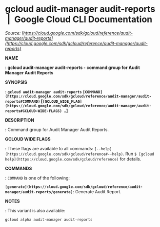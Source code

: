 # gcloud audit-manager audit-reports  |  Google Cloud CLI Documentation

*Source: [https://cloud.google.com/sdk/gcloud/reference/audit-manager/audit-reports](https://cloud.google.com/sdk/gcloud/reference/audit-manager/audit-reports)*

**NAME**

: **gcloud audit-manager audit-reports - command group for Audit Manager Audit Reports**

**SYNOPSIS**

: **`gcloud audit-manager audit-reports` `[COMMAND](https://cloud.google.com/sdk/gcloud/reference/audit-manager/audit-reports#COMMAND)` [`[GCLOUD_WIDE_FLAG](https://cloud.google.com/sdk/gcloud/reference/audit-manager/audit-reports#GCLOUD-WIDE-FLAGS) …`]**

**DESCRIPTION**

: Command group for Audit Manager Audit Reports.

**GCLOUD WIDE FLAGS**

: These flags are available to all commands: `[--help](https://cloud.google.com/sdk/gcloud/reference#--help)`.
Run `$ [gcloud help](https://cloud.google.com/sdk/gcloud/reference)` for details.

**COMMANDS**

: ``COMMAND`` is one of the following:

**`[generate](https://cloud.google.com/sdk/gcloud/reference/audit-manager/audit-reports/generate)`**:
Generate Audit Report.

**NOTES**

: This variant is also available:

```
gcloud alpha audit-manager audit-reports
```